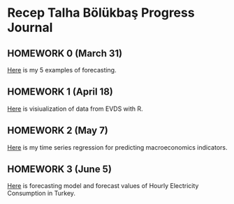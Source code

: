 
# Recep Talha Bölükbaş Progress Journal

## HOMEWORK 0 (March 31)

[Here](files/IE360_Spring21_Homework0.html) is my 5 examples of forecasting. 

## HOMEWORK 1 (April 18)

[Here](files/HW1.html) is visiualization of data from EVDS with R.

## HOMEWORK 2 (May 7)

[Here](files/HW2/HW2.html) is my time series regression for predicting macroeconomics indicators.

## HOMEWORK 3 (June 5)

[Here](files/HW3/HW3.html) is forecasting model and forecast values of Hourly Electricity Consumption in Turkey.
